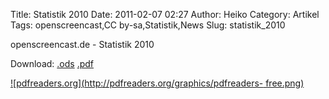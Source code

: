 Title: Statistik 2010
Date: 2011-02-07 02:27
Author: Heiko
Category: Artikel
Tags: openscreencast,CC by-sa,Statistik,News
Slug: statistik_2010

openscreencast.de - Statistik 2010

Download: [.ods](https://www.openscreencast.de/pictures/statistik_2010.ods
"ods Download Link")
[.pdf](https://www.openscreencast.de/pictures/statistik_2010.pdf "pdf Download
Link")

[![pdfreaders.org](http://pdfreaders.org/graphics/pdfreaders-
free.png)](http://pdfreaders.org/)

